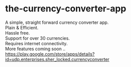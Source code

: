 # the-currency-converter-app

A simple, straight forward currency converter app.</br>
Plain & Efficient.</br>
Hassle free.</br>
Support for over 30 currencies.</br>
Requires internet connectivity.</br>
More features coming soon ..</br>
https://play.google.com/store/apps/details?id=udp.enterprises.sher_locked.currencyconverter
